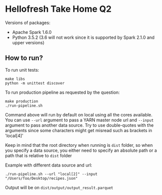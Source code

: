 # Hellofresh Take Home Q2

Versions of packages:
* Apache Spark 1.6.0
* Python 3.5.2 (3.6 will not work since it is supported by Spark 2.1.0 and upper versions)

## How to run?

To run unit tests:
```
make libs
python -m unittest discover
```

To run production pipeline as requested by the question:
```
make production
./run-pipeline.sh
```
Command above will run by default on local using all the cores available.
You can use `--url` argument to pass a YARN master node url and `--input` argument to pass another data source.
Try to use double-quotes with the arguments since some characters might get misread such as brackets in 'local[4]'

Keep in mind that the root directory when running is `dist` folder, so when you specify a data source, you either need to specify an absolute path or a path that is relative to `dist` folder

Example with different data source and url:
```
./run-pipeline.sh --url "local[2]" --input "/Users/foo/Desktop/recipes.json"
```

Output will be on `dist/output/output_result.parquet`
